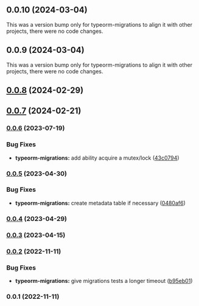 ## 0.0.10 (2024-03-04)

This was a version bump only for typeorm-migrations to align it with other projects, there were no code changes.

## 0.0.9 (2024-03-04)

This was a version bump only for typeorm-migrations to align it with other projects, there were no code changes.

## [0.0.8](https://github.com/justicointeractive/caliobase/compare/typeorm-migrations-0.0.7...typeorm-migrations-0.0.8) (2024-02-29)

## [0.0.7](https://github.com/justicointeractive/caliobase/compare/typeorm-migrations-0.0.6...typeorm-migrations-0.0.7) (2024-02-21)

### [0.0.6](https://github.com/justicointeractive/caliobase/compare/typeorm-migrations-0.0.5...typeorm-migrations-0.0.6) (2023-07-19)

### Bug Fixes

- **typeorm-migrations:** add ability acquire a mutex/lock ([43c0794](https://github.com/justicointeractive/caliobase/commit/43c07948228365ef89a39fc9e44ed69897924437))

### [0.0.5](https://github.com/justicointeractive/caliobase/compare/typeorm-migrations-0.0.4...typeorm-migrations-0.0.5) (2023-04-30)

### Bug Fixes

- **typeorm-migrations:** create metadata table if necessary ([0480af6](https://github.com/justicointeractive/caliobase/commit/0480af610fc50c0ac5089ed8f4e5280c0007169d))

### [0.0.4](https://github.com/justicointeractive/caliobase/compare/typeorm-migrations-0.0.3...typeorm-migrations-0.0.4) (2023-04-29)

### [0.0.3](https://github.com/justicointeractive/caliobase/compare/typeorm-migrations-0.0.2...typeorm-migrations-0.0.3) (2023-04-15)

### [0.0.2](https://github.com/justicointeractive/caliobase/compare/typeorm-migrations-0.0.1...typeorm-migrations-0.0.2) (2022-11-11)

### Bug Fixes

- **typeorm-migrations:** give migrations tests a longer timeout ([b95eb01](https://github.com/justicointeractive/caliobase/commit/b95eb01d21b020c4104f12bc90eeafe7d9640ab5))

### 0.0.1 (2022-11-11)
